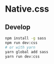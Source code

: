 # Native.css

## Develop

```sh
npm install -g sass
npm run dev:css
# or with yarn
yarn global add sass
yarn run dev:css
```
